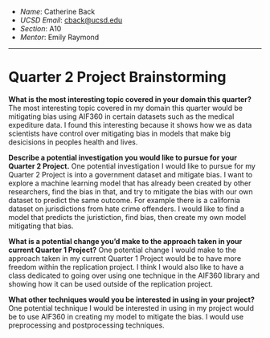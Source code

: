 - *Name*: Catherine Back
- *UCSD Email*: cback@ucsd.edu
- *Section*: A10
- *Mentor*: Emily Raymond

---

# Quarter 2 Project Brainstorming
**What is the most interesting topic covered in your domain this quarter?**
The most interesting topic covered in my domain this quarter would be mitigating bias using AIF360 in certain datasets such as the medical expediture data.
I found this interesting because it shows how we as data scientists have control over mitigating bias in models that make big desicisions in peoples health
and lives.

**Describe a potential investigation you would like to pursue for your Quarter 2 Project.**
One potential investigation I would like to pursue for my Quarter 2 Project is into a government dataset and mitigate bias. I want to explore 
a machine learning model that has already been created by other researchers, find the bias in that, and try to mitigate the bias with our
own dataset to predict the same outcome. For example there is a california dataset on jurisdictions from hate crime offenders. I would like to 
find a model that predicts the juristiction, find bias, then create my own model mitigating that bias. 

**What is a potential change you’d make to the approach taken in your current Quarter 1 Project?**
One potential change I would make to the approach taken in my current Quarter 1 Project would be to have more freedom within the replication
project. I think I would also like to have a class dedicated to going over using one technique in the AIF360 library and showing how it can be
used outside of the replication project.

**What other techniques would you be interested in using in your project?**
One potential technique I would be interested in using in my project would be to use AIF360 in creating my model to mitigate the bias. I would use preprocessing and postprocessing techniques.
